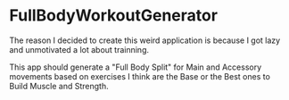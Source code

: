 # FullBodyWorkoutGenerator

The reason I decided to create this weird application is because I got lazy and unmotivated a lot about trainning.

This app should generate a "Full Body Split" for Main and Accessory movements based on exercises I think are the Base or the Best ones to Build Muscle and Strength.

